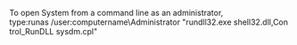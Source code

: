 <Token xmlns:xlink="http://www.w3.org/1999/xlink"><para xmlns="http://ddue.schemas.microsoft.com/authoring/2003/5">To open System from a command line as an administrator, type:</para><para xmlns="http://ddue.schemas.microsoft.com/authoring/2003/5"><legacyBold>runas /user:</legacyBold><legacyItalic>computername</legacyItalic><legacyBold>\Administrator "rundll32.exe shell32.dll,Control_RunDLL sysdm.cpl"</legacyBold></para></Token>